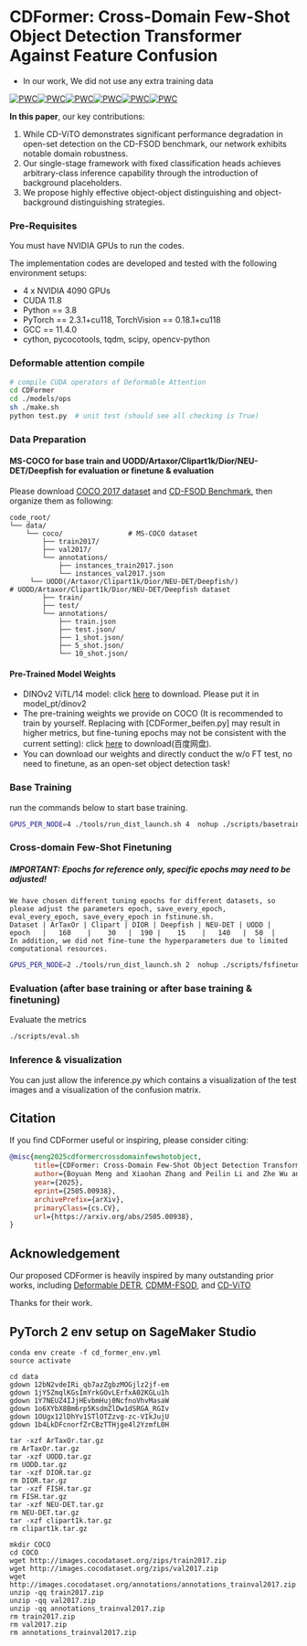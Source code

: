 # CDFormer: Cross-Domain Few-Shot Object Detection Transformer Against Feature Confusion
- In our work, We did not use any extra training data

[![PWC](https://img.shields.io/endpoint.svg?url=https://paperswithcode.com/badge/cdformer-cross-domain-few-shot-object/cross-domain-few-shot-object-detection-on)](https://paperswithcode.com/sota/cross-domain-few-shot-object-detection-on?p=cdformer-cross-domain-few-shot-object)[![PWC](https://img.shields.io/endpoint.svg?url=https://paperswithcode.com/badge/cdformer-cross-domain-few-shot-object/cross-domain-few-shot-object-detection-on-1)](https://paperswithcode.com/sota/cross-domain-few-shot-object-detection-on-1?p=cdformer-cross-domain-few-shot-object)[![PWC](https://img.shields.io/endpoint.svg?url=https://paperswithcode.com/badge/cdformer-cross-domain-few-shot-object/cross-domain-few-shot-object-detection-on-3)](https://paperswithcode.com/sota/cross-domain-few-shot-object-detection-on-3?p=cdformer-cross-domain-few-shot-object)[![PWC](https://img.shields.io/endpoint.svg?url=https://paperswithcode.com/badge/cdformer-cross-domain-few-shot-object/cross-domain-few-shot-object-detection-on-2)](https://paperswithcode.com/sota/cross-domain-few-shot-object-detection-on-2?p=cdformer-cross-domain-few-shot-object)[![PWC](https://img.shields.io/endpoint.svg?url=https://paperswithcode.com/badge/cdformer-cross-domain-few-shot-object/cross-domain-few-shot-object-detection-on-neu)](https://paperswithcode.com/sota/cross-domain-few-shot-object-detection-on-neu?p=cdformer-cross-domain-few-shot-object)[![PWC](https://img.shields.io/endpoint.svg?url=https://paperswithcode.com/badge/cdformer-cross-domain-few-shot-object/cross-domain-few-shot-object-detection-on-4)](https://paperswithcode.com/sota/cross-domain-few-shot-object-detection-on-4?p=cdformer-cross-domain-few-shot-object)


**In this paper**, our key contributions: 
1) While CD-ViTO demonstrates significant performance degradation in open-set detection on the CD-FSOD benchmark, our network exhibits notable domain robustness.
2) Our single-stage framework with fixed classification heads achieves arbitrary-class inference capability through the introduction of background placeholders.
3) We propose highly effective object-object distinguishing and object-background distinguishing strategies.



### Pre-Requisites
You must have NVIDIA GPUs to run the codes.

The implementation codes are developed and tested with the following environment setups:
- 4 x NVIDIA 4090 GPUs
- CUDA 11.8
- Python == 3.8
- PyTorch == 2.3.1+cu118, TorchVision == 0.18.1+cu118
- GCC == 11.4.0
- cython, pycocotools, tqdm, scipy, opencv-python


### Deformable attention compile
```bash
# compile CUDA operators of Deformable Attention
cd CDFormer
cd ./models/ops
sh ./make.sh
python test.py  # unit test (should see all checking is True)
```

### Data Preparation

#### MS-COCO for base train and UODD/Artaxor/Clipart1k/Dior/NEU-DET/Deepfish for evaluation or finetune & evaluation

Please download [COCO 2017 dataset](https://cocodataset.org/) and [CD-FSOD Benchmark](https://github.com/lovelyqian/CDFSOD-benchmark?tab=readme-ov-file), 
then organize them as following:

```
code_root/
└── data/
    └── coco/                # MS-COCO dataset
        ├── train2017/
        ├── val2017/
        └── annotations/
            ├── instances_train2017.json
            └── instances_val2017.json
     └── UODD(/Artaxor/Clipart1k/Dior/NEU-DET/Deepfish/)                # UODD/Artaxor/Clipart1k/Dior/NEU-DET/Deepfish dataset
        ├── train/
        ├── test/
        └── annotations/
            ├── train.json
            ├── test.json/
            ├── 1_shot.json/
            ├── 5_shot.json/
            └── 10_shot.json/
```

#### Pre-Trained Model Weights

- DINOv2 ViTL/14 model: click [here](https://github.com/facebookresearch/dinov2) to download. Please put it in model_pt/dinov2
- The pre-training weights we provide on COCO (It is recommended to train by yourself. Replacing with [CDFormer_beifen.py] may result in higher metrics, but fine-tuning epochs may not be consistent with the current setting): click [here](https://pan.baidu.com/s/1eoe9dkjNlqeQ75aD5PNLOA?pwd=w628) to download(百度网盘).
- You can download our weights and directly conduct the w/o FT test, no need to finetune, as an open-set object detection task!

### Base Training
run the commands below to start base training.
```bash
GPUS_PER_NODE=4 ./tools/run_dist_launch.sh 4  nohup ./scripts/basetrain.sh >/dev/null 2>&1 &
```

### Cross-domain Few-Shot Finetuning
##### IMPORTANT: Epochs for reference only, specific epochs may need to be adjusted!
```
We have chosen different tuning epochs for different datasets, so please adjust the parameters epoch, save_every_epoch, eval_every_epoch, save_every_epoch in fstinune.sh.
Dataset | ArTaxOr | Clipart | DIOR | Deepfish | NEU-DET | UODD |
epoch   |   160    |    30   |  190 |    15    |   140   |  50  |
In addition, we did not fine-tune the hyperparameters due to limited computational resources.
```
```bash
GPUS_PER_NODE=2 ./tools/run_dist_launch.sh 2  nohup ./scripts/fsfinetune.sh >/dev/null 2>&1 &
```

### Evaluation (after base training or after base training & finetuning)
Evaluate the metrics
```bash
./scripts/eval.sh
```

### Inference & visualization
You can just allow the inference.py which contains a visualization of the test images and a visualization of the confusion matrix.

## Citation
If you find CDFormer useful or inspiring, please consider citing:

```bibtex
@misc{meng2025cdformercrossdomainfewshotobject,
      title={CDFormer: Cross-Domain Few-Shot Object Detection Transformer Against Feature Confusion}, 
      author={Boyuan Meng and Xiaohan Zhang and Peilin Li and Zhe Wu and Yiming Li and Wenkai Zhao and Beinan Yu and Hui-Liang Shen},
      year={2025},
      eprint={2505.00938},
      archivePrefix={arXiv},
      primaryClass={cs.CV},
      url={https://arxiv.org/abs/2505.00938}, 
}
```

## Acknowledgement
Our proposed CDFormer is heavily inspired by many outstanding prior works, including [Deformable DETR](https://arxiv.org/pdf/2010.04159), [CDMM-FSOD](https://arxiv.org/pdf/2502.16469), and [CD-ViTO](https://arxiv.org/pdf/2402.03094)

Thanks for their work.

## PyTorch 2 env setup on SageMaker Studio

```
conda env create -f cd_former_env.yml
source activate 

cd data
gdown 12bN2vdeIRi_qb7azZgbzMOGjlz2jf-em
gdown 1jY5ZmqlKGsImYrkGOvLErfxA02KGLu1h
gdown 1Y7NEUZ4IJjHEvbmHuj0NcfnoVhvMasaW
gdown 1o6XYbX8Bm6rp5KsdmZlDw1dSRGA_RGIv
gdown 1OUgx12lDhYv1STlOTZzvg-zc-VIkJujU
gdown 1b4LkDFcnorfZrCBzTTHjge4l2YzmfL0H

tar -xzf ArTaxOr.tar.gz
rm ArTaxOr.tar.gz
tar -xzf UODD.tar.gz
rm UODD.tar.gz
tar -xzf DIOR.tar.gz 
rm DIOR.tar.gz  
tar -xzf FISH.tar.gz 
rm FISH.tar.gz  
tar -xzf NEU-DET.tar.gz 
rm NEU-DET.tar.gz  
tar -xzf clipart1k.tar.gz
rm clipart1k.tar.gz

mkdir COCO
cd COCO
wget http://images.cocodataset.org/zips/train2017.zip
wget http://images.cocodataset.org/zips/val2017.zip
wget http://images.cocodataset.org/annotations/annotations_trainval2017.zip
unzip -qq train2017.zip
unzip -qq val2017.zip
unzip -qq annotations_trainval2017.zip
rm train2017.zip
rm val2017.zip
rm annotations_trainval2017.zip
```
